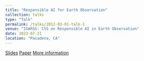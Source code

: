 ```yaml
---
title: "Responsible AI for Earth Observation"
collection: talks
type: "Talk"
permalink: /talks/2012-03-01-talk-1
venue: "IGARSS: CSS on Responsible AI in Earth Observation"
date: 2023-07-21
location: "Pasadena, CA"
---
```

[Slides](https://www.dropbox.com/scl/fi/bcldre08653elpi9qlky9/rai_experts_v2.pptx?rlkey=0zao5clfytu0tshlcwkjwpv1p&dl=0)
[Paper](https://www.dropbox.com/scl/fi/hphca2hboncqrmee0pncn/RAI4EO_IGARSS_2023_manuscript.pdf?rlkey=z3zo6i5zppg17mzyw9d5taugr&dl=0)
[More information](https://2023.ieeeigarss.org/view_session.php?SessionID=1487)